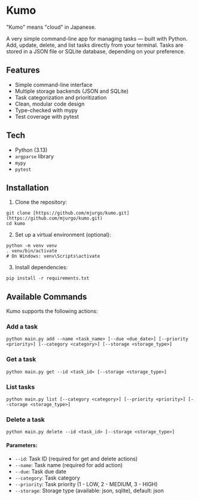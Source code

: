# Kumo

"Kumo" means "cloud" in Japanese.

A very simple command-line app for managing tasks — built with Python. Add, update, delete, and list tasks directly from your terminal. Tasks are stored in a JSON file or SQLite database, depending on your preference.

## Features
- Simple command-line interface
- Multiple storage backends (JSON and SQLite)
- Task categorization and prioritization
- Clean, modular code design
- Type-checked with mypy
- Test coverage with pytest

## Tech
- Python (3.13)
- `argparse` library
- `mypy`
- `pytest`


## Installation
1. Clone the repository:
```
git clone [https://github.com/mjurgo/kumo.git](https://github.com/mjurgo/kumo.git)
cd kumo
``` 

2. Set up a virtual environment (optional):
```
python -m venv venv
. venv/bin/activate
# On Windows: venv\Scripts\activate
``` 

3. Install dependencies:
```
pip install -r requirements.txt
``` 

## Available Commands
Kumo supports the following actions:
### Add a task
``` 
python main.py add --name <task_name> [--due <due_date>] [--priority <priority>] [--category <category>] [--storage <storage_type>]
```
### Get a task
```
python main.py get --id <task_id> [--storage <storage_type>]
```
### List tasks
``` 
python main.py list [--category <category>] [--priority <priority>] [--storage <storage_type>]
```
### Delete a task
``` 
python main.py delete --id <task_id> [--storage <storage_type>]
```
#### Parameters:
- `--id`: Task ID (required for get and delete actions)
- `--name`: Task name (required for add action)
- `--due`: Task due date
- `--category`: Task category
- `--priority`: Task priority (1 - LOW, 2 - MEDIUM, 3 - HIGH)
- `--storage`: Storage type (available: json, sqlite), default: json
